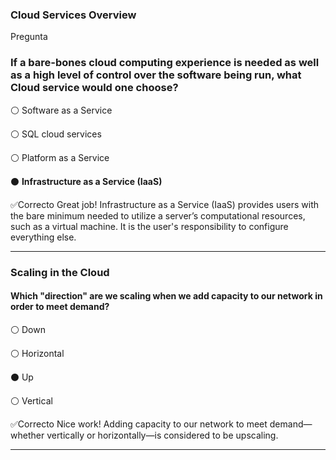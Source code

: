 ### Cloud Services Overview
Pregunta

### If a bare-bones cloud computing experience is needed as well as a high level of control over the software being run, what Cloud service would one choose?


⚪ Software as a Service


⚪ SQL cloud services


⚪ Platform as a Service


⚫ **Infrastructure as a Service (IaaS)**

✅Correcto
Great job! Infrastructure as a Service (IaaS) provides users with the bare minimum needed to utilize a server’s computational resources, such as a virtual machine. It is the user's responsibility to configure everything else.

---
### Scaling in the Cloud
#### Which "direction" are we scaling when we add capacity to our network in order to meet demand?


⚪ Down


⚪ Horizontal


⚫ Up


⚪ Vertical

✅Correcto
Nice work! Adding capacity to our network to meet demand—whether vertically or horizontally—is considered to be upscaling.

---
